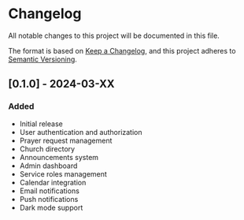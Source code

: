 # Changelog

All notable changes to this project will be documented in this file.

The format is based on [Keep a Changelog](https://keepachangelog.com/en/1.0.0/),
and this project adheres to [Semantic Versioning](https://semver.org/spec/v2.0.0.html).

## [0.1.0] - 2024-03-XX

### Added
- Initial release
- User authentication and authorization
- Prayer request management
- Church directory
- Announcements system
- Admin dashboard
- Service roles management
- Calendar integration
- Email notifications
- Push notifications
- Dark mode support 